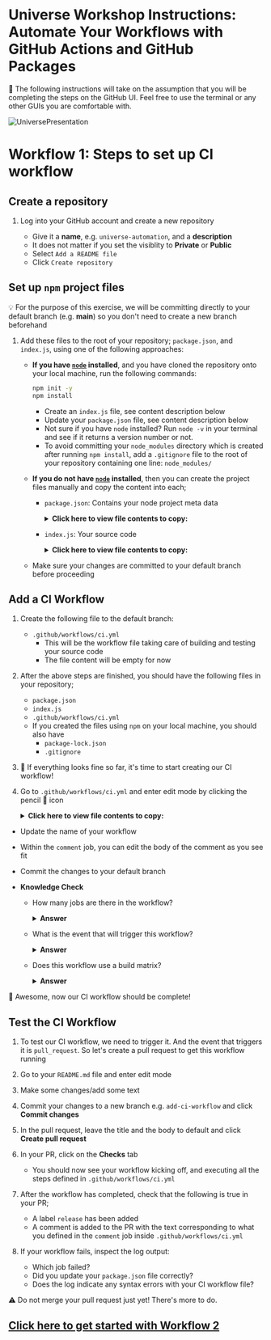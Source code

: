 # Universe Workshop Instructions: Automate Your Workflows with GitHub Actions and GitHub Packages

:bookmark: The following instructions will take on the assumption that you will be completing the steps on the GitHub UI. Feel free to use the terminal or any other GUIs you are comfortable with.

![UniversePresentation](https://user-images.githubusercontent.com/38323656/99338458-dcf99580-2849-11eb-9d17-a2e41376f721.png)

# Workflow 1: Steps to set up CI workflow

## Create a repository

1. Log into your GitHub account and create a new repository

    - Give it a **name**, e.g. `universe-automation`, and a **description**
    - It does not matter if you set the visiblity to **Private** or **Public**
    - Select `Add a README file`
    - Click `Create repository`

## Set up `npm` project files

:bulb: For the purpose of this exercise, we will be committing directly to your default branch (e.g. **main**) so you don't need to create a new branch beforehand

1. Add these files to the root of your repository; `package.json`, and `index.js`, using one of the following approaches:

    - **If you have [`node`](https://nodejs.org/en/) installed**, and you have cloned the repository onto your local machine, run the following commands:

      ```sh
      npm init -y
      npm install
      ```
      - Create an `index.js` file, see content description below
      - Update your `package.json` file, see content description below
      - Not sure if you have `node` installed? Run `node -v` in your terminal and see if it returns a version number or not.
      - To avoid committing your `node_modules` directory which is created after running `npm install`, add a `.gitignore` file to the root of your repository containing one line: `node_modules/`

    - **If you do not have [`node`](https://nodejs.org/en/) installed**, then you can create the project files manually and copy the content into each;
      - `package.json`: Contains your node project meta data

        <details>
        <summary><b>Click here to view file contents to copy:</b></summary>
        </br>
        :bulb: <b>Make sure you replace the placeholders OWNER with your GitHub handle or organization name (if you created the repository in an organization), and REPOSITORY_NAME.</b>

        ```json
        {
          "name": "@OWNER/REPOSITORY_NAME",
          "version": "1.0.0",
          "description": "Demo repository for GitHub Universe 2020",
          "main": "index.js",
          "scripts": {
            "test": "echo \"No tests specified, but that's alright for now!\" && exit 0"
          },
          "repository": {
            "type": "git",
            "url": "git+https://github.com/OWNER/REPOSITORY_NAME.git"
          },
          "keywords": [],
          "author": "",
          "license": "ISC",
          "bugs": {
            "url": "https://github.com/OWNER/REPOSITORY_NAME/issues"
          },
          "homepage": "https://github.com/OWNER/REPOSITORY_NAME#readme",
          "dependencies": {}
        }
        ```
        </details>

      - `index.js`: Your source code
        <details>
        <summary><b>Click here to view file contents to copy:</b></summary>
        </br>

        ```js
        console.log("Hello, GitHub Universe!")
        ```
        </details>
    
    - Make sure your changes are committed to your default branch before proceeding

## Add a CI Workflow

1. Create the following file to the default branch:

    - `.github/workflows/ci.yml`
      - This will be the workflow file taking care of building and testing your source code
      - The file content will be empty for now

1. After the above steps are finished, you should have the following files in your repository;
    - `package.json`
    - `index.js`
    - `.github/workflows/ci.yml`
    - If you created the files using `npm` on your local machine, you should also have
      - `package-lock.json`
      - `.gitignore`

1. :tada: If everything looks fine so far, it's time to start creating our CI workflow!

1. Go to `.github/workflows/ci.yml` and enter edit mode by clicking the pencil :pencil: icon
        <details>
        <summary><b>Click here to view file contents to copy:</b></summary>
        </br>

      ```yaml
      #####################################
      #      Automate your workflow       #
      #   GitHub Universe Workshop 2020   #
      #####################################

      # This workflow will run CI on your codebase, label your PR, and comment on the result

      name: MYWORKFLOW

      on:
        pull_request: # the workflow will trigger on every pull request event

      jobs:
        build:
          runs-on: ubuntu-latest

          strategy:
            matrix:
              node-version: [12.x, 14.x] # matrix for building and testing your code across multiple node versions

          steps:
            - name: Checkout
              uses: actions/checkout@v2
            - name: Build node version ${{ matrix.node-version }}
              uses: actions/setup-node@v1
              with:
                  node-version: ${{ matrix.node-version }}
            - run: npm install
            - run: npm run build --if-present
            - run: npm test

        label:
          runs-on: ubuntu-latest

          needs: build #this ensures that we only trigger the label job if ci is successful

          steps:
            - name: Checkout
              uses: actions/checkout@v2
            - uses: actions/github-script@v3
              with:
                github-token: ${{ secrets.GITHUB_TOKEN }}
                script: |
                  github.issues.addLabels({
                    issue_number: context.issue.number,
                    owner: context.repo.owner,
                    repo: context.repo.repo,
                    labels: ['release']
                  })

        comment:
          runs-on: ubuntu-latest

          needs: [build, label]

          steps:
            - name: Checkout
              uses: actions/checkout@v2
            - name: Comment on the result
              uses: actions/github-script@v3
              with:
                github-token: ${{ secrets.GITHUB_TOKEN }}
                script: |
                  github.issues.createComment({
                    issue_number: context.issue.number,
                    owner: context.repo.owner,
                    repo: context.repo.repo,
                    body: `
                    Great job **@${context.payload.sender.login}**! Your CI passed, and the PR has been automatically labelled.

                    Once ready, we will merge this PR to trigger the next part of the automation :rocket:
                    `
                  })
      ```
      </details>

- Update the name of your workflow
- Within the `comment` job, you can edit the body of the comment as you see fit
- Commit the changes to your default branch

- **Knowledge Check**

  - How many jobs are there in the workflow?
    <details><summary><b>Answer</b></summary>
    The workflow contains three jobs:

    - a build-job,
    - a label-job,
    - a comment-job
  </details>

  - What is the event that will trigger this workflow?
    <details><summary><b>Answer</b></summary>
    The workflow is triggered by any pull request events.
    </details>

  - Does this workflow use a build matrix?
    <details><summary><b>Answer</b></summary>
    Yes, this workflow will build and test across multiple node versions.
    </details>

:tada: Awesome, now our CI workflow should be complete!

## Test the CI Workflow

1. To test our CI workflow, we need to trigger it. And the event that triggers it is `pull_request`. So let's create a pull request to get this workflow running

1. Go to your `README.md` file and enter edit mode

1. Make some changes/add some text

1. Commit your changes to a new branch e.g. `add-ci-workflow` and click **Commit changes**

1. In the pull request, leave the title and the body to default and click **Create pull request**

1. In your PR, click on the **Checks** tab
    - You should now see your workflow kicking off, and executing all the steps defined in `.github/workflows/ci.yml`

1. After the workflow has completed, check that the following is true in your PR;
    - A label `release` has been added
    - A comment is added to the PR with the text corresponding to what you defined in the `comment` job inside `.github/workflows/ci.yml`

1. If your workflow fails, inspect the log output:
    - Which job failed?
    - Did you update your `package.json` file correctly?
    - Does the log indicate any syntax errors with your CI workflow file?

:warning: Do not merge your pull request just yet! There's more to do.

## [Click here to get started with Workflow 2](./workshop_instructions2.md)